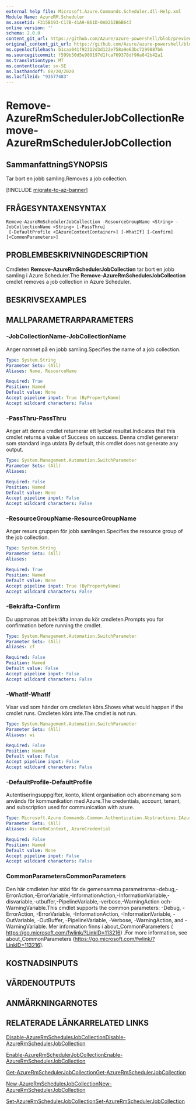 ```yaml
---
external help file: Microsoft.Azure.Commands.Scheduler.dll-Help.xml
Module Name: AzureRM.Scheduler
ms.assetid: F315B193-C17B-41A9-B61D-0A0212B6B643
online version: ''
schema: 2.0.0
content_git_url: https://github.com/Azure/azure-powershell/blob/preview/src/ResourceManager/Scheduler/Commands.Scheduler/help/Remove-AzureRmSchedulerJobCollection.md
original_content_git_url: https://github.com/Azure/azure-powershell/blob/preview/src/ResourceManager/Scheduler/Commands.Scheduler/help/Remove-AzureRmSchedulerJobCollection.md
ms.openlocfilehash: b1caa041f92312d3d122e758a9e63bc7299887b6
ms.sourcegitcommit: f599b50d5e980197d1fca769378df90a842b42a1
ms.translationtype: MT
ms.contentlocale: sv-SE
ms.lasthandoff: 08/20/2020
ms.locfileid: "93577483"
---
```

# <span data-ttu-id="c2014-101">Remove-AzureRmSchedulerJobCollection</span><span class="sxs-lookup"><span data-stu-id="c2014-101">Remove-AzureRmSchedulerJobCollection</span></span>

## <span data-ttu-id="c2014-102">Sammanfattning</span><span class="sxs-lookup"><span data-stu-id="c2014-102">SYNOPSIS</span></span>
<span data-ttu-id="c2014-103">Tar bort en jobb samling.</span><span class="sxs-lookup"><span data-stu-id="c2014-103">Removes a job collection.</span></span>

[!INCLUDE [migrate-to-az-banner](../../includes/migrate-to-az-banner.md)]

## <span data-ttu-id="c2014-104">FRÅGESYNTAXEN</span><span class="sxs-lookup"><span data-stu-id="c2014-104">SYNTAX</span></span>

```
Remove-AzureRmSchedulerJobCollection -ResourceGroupName <String> -JobCollectionName <String> [-PassThru]
 [-DefaultProfile <IAzureContextContainer>] [-WhatIf] [-Confirm] [<CommonParameters>]
```

## <span data-ttu-id="c2014-105">PROBLEMBESKRIVNING</span><span class="sxs-lookup"><span data-stu-id="c2014-105">DESCRIPTION</span></span>
<span data-ttu-id="c2014-106">Cmdleten **Remove-AzureRmSchedulerJobCollection** tar bort en jobb samling i Azure Scheduler.</span><span class="sxs-lookup"><span data-stu-id="c2014-106">The **Remove-AzureRmSchedulerJobCollection** cmdlet removes a job collection in Azure Scheduler.</span></span>

## <span data-ttu-id="c2014-107">BESKRIVS</span><span class="sxs-lookup"><span data-stu-id="c2014-107">EXAMPLES</span></span>

## <span data-ttu-id="c2014-108">MALLPARAMETRAR</span><span class="sxs-lookup"><span data-stu-id="c2014-108">PARAMETERS</span></span>

### <span data-ttu-id="c2014-109">-JobCollectionName</span><span class="sxs-lookup"><span data-stu-id="c2014-109">-JobCollectionName</span></span>
<span data-ttu-id="c2014-110">Anger namnet på en jobb samling.</span><span class="sxs-lookup"><span data-stu-id="c2014-110">Specifies the name of a job collection.</span></span>

```yaml
Type: System.String
Parameter Sets: (All)
Aliases: Name, ResourceName

Required: True
Position: Named
Default value: None
Accept pipeline input: True (ByPropertyName)
Accept wildcard characters: False
```

### <span data-ttu-id="c2014-111">-PassThru</span><span class="sxs-lookup"><span data-stu-id="c2014-111">-PassThru</span></span>
<span data-ttu-id="c2014-112">Anger att denna cmdlet returnerar ett lyckat resultat.</span><span class="sxs-lookup"><span data-stu-id="c2014-112">Indicates that this cmdlet returns a value of Success on success.</span></span>
<span data-ttu-id="c2014-113">Denna cmdlet genererar som standard inga utdata.</span><span class="sxs-lookup"><span data-stu-id="c2014-113">By default, this cmdlet does not generate any output.</span></span>

```yaml
Type: System.Management.Automation.SwitchParameter
Parameter Sets: (All)
Aliases: 

Required: False
Position: Named
Default value: None
Accept pipeline input: False
Accept wildcard characters: False
```

### <span data-ttu-id="c2014-114">-ResourceGroupName</span><span class="sxs-lookup"><span data-stu-id="c2014-114">-ResourceGroupName</span></span>
<span data-ttu-id="c2014-115">Anger resurs gruppen för jobb samlingen.</span><span class="sxs-lookup"><span data-stu-id="c2014-115">Specifies the resource group of the job collection.</span></span>

```yaml
Type: System.String
Parameter Sets: (All)
Aliases: 

Required: True
Position: Named
Default value: None
Accept pipeline input: True (ByPropertyName)
Accept wildcard characters: False
```

### <span data-ttu-id="c2014-116">-Bekräfta</span><span class="sxs-lookup"><span data-stu-id="c2014-116">-Confirm</span></span>
<span data-ttu-id="c2014-117">Du uppmanas att bekräfta innan du kör cmdleten.</span><span class="sxs-lookup"><span data-stu-id="c2014-117">Prompts you for confirmation before running the cmdlet.</span></span>

```yaml
Type: System.Management.Automation.SwitchParameter
Parameter Sets: (All)
Aliases: cf

Required: False
Position: Named
Default value: False
Accept pipeline input: False
Accept wildcard characters: False
```

### <span data-ttu-id="c2014-118">-WhatIf</span><span class="sxs-lookup"><span data-stu-id="c2014-118">-WhatIf</span></span>
<span data-ttu-id="c2014-119">Visar vad som händer om cmdleten körs.</span><span class="sxs-lookup"><span data-stu-id="c2014-119">Shows what would happen if the cmdlet runs.</span></span>
<span data-ttu-id="c2014-120">Cmdleten körs inte.</span><span class="sxs-lookup"><span data-stu-id="c2014-120">The cmdlet is not run.</span></span>

```yaml
Type: System.Management.Automation.SwitchParameter
Parameter Sets: (All)
Aliases: wi

Required: False
Position: Named
Default value: False
Accept pipeline input: False
Accept wildcard characters: False
```

### <span data-ttu-id="c2014-121">-DefaultProfile</span><span class="sxs-lookup"><span data-stu-id="c2014-121">-DefaultProfile</span></span>
<span data-ttu-id="c2014-122">Autentiseringsuppgifter, konto, klient organisation och abonnemang som används för kommunikation med Azure.</span><span class="sxs-lookup"><span data-stu-id="c2014-122">The credentials, account, tenant, and subscription used for communication with azure.</span></span>

```yaml
Type: Microsoft.Azure.Commands.Common.Authentication.Abstractions.IAzureContextContainer
Parameter Sets: (All)
Aliases: AzureRmContext, AzureCredential

Required: False
Position: Named
Default value: None
Accept pipeline input: False
Accept wildcard characters: False
```

### <span data-ttu-id="c2014-123">CommonParameters</span><span class="sxs-lookup"><span data-stu-id="c2014-123">CommonParameters</span></span>
<span data-ttu-id="c2014-124">Den här cmdleten har stöd för de gemensamma parametrarna:-debug,-ErrorAction,-ErrorVariable,-InformationAction,-InformationVariable,-disvariable,-utbuffer,-PipelineVariable,-verbose,-WarningAction och-WarningVariable.</span><span class="sxs-lookup"><span data-stu-id="c2014-124">This cmdlet supports the common parameters: -Debug, -ErrorAction, -ErrorVariable, -InformationAction, -InformationVariable, -OutVariable, -OutBuffer, -PipelineVariable, -Verbose, -WarningAction, and -WarningVariable.</span></span> <span data-ttu-id="c2014-125">Mer information finns i about_CommonParameters ( https://go.microsoft.com/fwlink/?LinkID=113216) .</span><span class="sxs-lookup"><span data-stu-id="c2014-125">For more information, see about_CommonParameters (https://go.microsoft.com/fwlink/?LinkID=113216).</span></span>

## <span data-ttu-id="c2014-126">KOSTNADS</span><span class="sxs-lookup"><span data-stu-id="c2014-126">INPUTS</span></span>

## <span data-ttu-id="c2014-127">VÄRDEN</span><span class="sxs-lookup"><span data-stu-id="c2014-127">OUTPUTS</span></span>

## <span data-ttu-id="c2014-128">ANMÄRKNINGAR</span><span class="sxs-lookup"><span data-stu-id="c2014-128">NOTES</span></span>

## <span data-ttu-id="c2014-129">RELATERADE LÄNKAR</span><span class="sxs-lookup"><span data-stu-id="c2014-129">RELATED LINKS</span></span>

[<span data-ttu-id="c2014-130">Disable-AzureRmSchedulerJobCollection</span><span class="sxs-lookup"><span data-stu-id="c2014-130">Disable-AzureRmSchedulerJobCollection</span></span>](./Disable-AzureRmSchedulerJobCollection.md)

[<span data-ttu-id="c2014-131">Enable-AzureRmSchedulerJobCollection</span><span class="sxs-lookup"><span data-stu-id="c2014-131">Enable-AzureRmSchedulerJobCollection</span></span>](./Enable-AzureRmSchedulerJobCollection.md)

[<span data-ttu-id="c2014-132">Get-AzureRmSchedulerJobCollection</span><span class="sxs-lookup"><span data-stu-id="c2014-132">Get-AzureRmSchedulerJobCollection</span></span>](./Get-AzureRmSchedulerJobCollection.md)

[<span data-ttu-id="c2014-133">New-AzureRmSchedulerJobCollection</span><span class="sxs-lookup"><span data-stu-id="c2014-133">New-AzureRmSchedulerJobCollection</span></span>](./New-AzureRmSchedulerJobCollection.md)

[<span data-ttu-id="c2014-134">Set-AzureRmSchedulerJobCollection</span><span class="sxs-lookup"><span data-stu-id="c2014-134">Set-AzureRmSchedulerJobCollection</span></span>](./Set-AzureRmSchedulerJobCollection.md)


